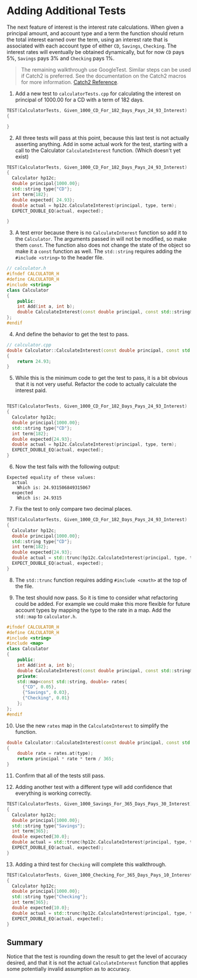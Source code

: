 # Adding Additional Tests

The next feature of interest is the interest rate calculations.  When given a principal amount, and account type and a term the function should return the total interest earned over the term, using an interest rate that is associated with each account type of either `CD`, `Savings`, `Checking`.  The interest rates will eventually be obtained dynamically, but for now `CD` pays 5%, `Savings` pays 3% and `Checking` pays 1%.

> The remaining walkthrough use GoogleTest.  Similar steps can be used if Catch2 is preferred.  See the documentation on the Catch2 macros for more information.
[Catch2 Reference](https://github.com/catchorg/Catch2/blob/devel/docs/Readme.md#top).

1. Add a new test to `calculatorTests.cpp` for calculating the interest on principal of 1000.00 for a CD with a term of 182 days.
```cpp
TEST(CalculatorTests, Given_1000_CD_For_182_Days_Pays_24_93_Interest)
{

}
```
2. All three tests will pass at this point, because this last test is not actually asserting anything.  Add in some actual work for the test, starting with a call to the Calculator `CalculateInterest` function. (Which doesn't yet exist)
```cpp
TEST(CalculatorTests, Given_1000_CD_For_182_Days_Pays_24_93_Interest)
{
  Calculator hp12c;
  double principal{1000.00};
  std::string type{"CD"};
  int term{182};
  double expected{ 24.93};
  double actual = hp12c.CalculateInterest(principal, type, term);
  EXPECT_DOUBLE_EQ(actual, expected);

}
```
3.  A test error because there is no `CalculateInterest` function so add it to the `Calculator`.  The arguments passed in will not be modified, so make them `const`.  The function also does not change the state of the object so make it a `const` function as well.  The `std::string` requires adding the `#include <string>` to the header file.
```cpp
// calculator.h
#ifndef CALCULATOR_H
#define CALCULATOR_H
#include <string>
class Calculator
{
    public:
    int Add(int a, int b);
    double CalculateInterest(const double principal, const std::string& type, const int term) const;
};
#endif
```
4. And define the behavior to get the test to pass.
```cpp
// calculator.cpp
double Calculator::CalculateInterest(const double principal, const std::string& type, const int term) const
{
    return 24.93;
}

```
5. While this is the minimum code to get the test to pass, it is a bit obvious that it is not very useful.  Refactor the code to actually calculate the interest paid.
```cpp

TEST(CalculatorTests, Given_1000_CD_For_182_Days_Pays_24_93_Interest)
{
  Calculator hp12c;
  double principal{1000.00};
  std::string type{"CD"};
  int term{182};
  double expected{24.93};
  double actual = hp12c.CalculateInterest(principal, type, term);
  EXPECT_DOUBLE_EQ(actual, expected);
}
```
6.  Now the test fails with the following output:
```
Expected equality of these values:
  actual
    Which is: 24.931506849315067
  expected
    Which is: 24.9315
```
7. Fix the test to only compare two decimal places.
```cpp
TEST(CalculatorTests, Given_1000_CD_For_182_Days_Pays_24_93_Interest)
{
  Calculator hp12c;
  double principal{1000.00};
  std::string type{"CD"};
  int term{182};
  double expected{24.93};
  double actual = std::trunc(hp12c.CalculateInterest(principal, type, term)*100)/100;
  EXPECT_DOUBLE_EQ(actual, expected);
}
```
8. The `std::trunc` function requires adding `#include <cmath>` at the top of the file.

9. The test should now pass.  So it is time to consider what refactoring could be added.  For example we could make this more flexible for future account types by mapping the type to the rate in a map.  Add the `std::map` to `calculator.h`.
```cpp
#ifndef CALCULATOR_H
#define CALCULATOR_H
#include <string>
#include <map>
class Calculator
{
    public:
    int Add(int a, int b);
    double CalculateInterest(const double principal, const std::string& type, const int term) const;
    private:
    std::map<const std::string, double> rates{
      {"CD", 0.05},
      {"Savings", 0.03},
      {"Checking", 0.01}
    };
};
#endif
```
10. Use the new `rates` map in the `CalculateInterest` to simplify the function.  

```cpp
double Calculator::CalculateInterest(const double principal, const std::string& type, const int term) const
{
    double rate = rates.at(type);
    return principal * rate * term / 365;
}

```
11.  Confirm that all of the tests still pass.

12.  Adding another test with a different type will add confidence that everything is working correctly.

```cpp
TEST(CalculatorTests, Given_1000_Savings_For_365_Days_Pays_30_Interest)
{
  Calculator hp12c;
  double principal{1000.00};
  std::string type{"Savings"};
  int term{365};
  double expected{30.0};
  double actual = std::trunc(hp12c.CalculateInterest(principal, type, term)*100)/100;
  EXPECT_DOUBLE_EQ(actual, expected);
}
```
13. Adding a third test for `Checking` will complete this walkthrough.
```cpp
TEST(CalculatorTests, Given_1000_Checking_For_365_Days_Pays_10_Interest)
{
  Calculator hp12c;
  double principal{1000.00};
  std::string type{"Checking"};
  int term{365};
  double expected{10.0};
  double actual = std::trunc(hp12c.CalculateInterest(principal, type, term)*100)/100;
  EXPECT_DOUBLE_EQ(actual, expected);
}
```

## Summary
Notice that the test is rounding down the result to get the level of accuracy desired, and that it is not the actual `CalculateInterest` function that applies some potentially invalid assumption as to accuracy.